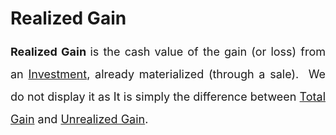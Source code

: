 # Realized Gain

<p dir="ltr"><span dir="ltr" style="font-size: 16px;"><a href="https://support.exirio.com/en/support/solutions/articles/80000369084"></a></span></p>

<p dir="ltr" style="margin-left: 0in; font-size: 15px; font-family:  margin-bottom: 8pt; line-height: 200%; text-align: justify;"><span style="font-size: 18px; line-height: 200%;"><strong>Realized Gain&nbsp;</strong>is the cash value of the gain (or loss) from an <a href="https://support.exirio.com/en/support/solutions/articles/80000253643">Investment</a>, already materialized (through a sale).</span><span style="font-size: 18px;">&nbsp;<span dir="ltr" style="line-height: 200%;">&nbsp;We do not display it as It is simply the difference between <a href="https://support.exirio.com/en/support/solutions/articles/80000369084"><span style="color: rgb(19, 28, 60);"></span></a><a href="https://support.exirio.com/en/support/solutions/articles/80000369084">Total Gain</a></span> and <a href="https://support.exirio.com/en/support/solutions/articles/80000605392">Unrealized Gain</a>.</span> &nbsp;</p>